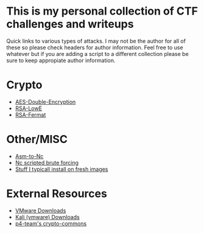# This is my personal collection of CTF challenges and writeups

Quick links to various types of attacks. I may not be the author for all of these so please check headers for author information. Feel free to use whatever but if you are adding
a script to a different collection please be sure to keep appropiate author information.

# Crypto
* [AES-Double-Encryption](https://github.com/Cooperw/ctf/tree/master/2020-08-06-spiderlabsctf/malcom)
* [RSA-LowE](https://github.com/Cooperw/ctf/tree/master/2020-08-05-init/Fermat)
* [RSA-Fermat](https://github.com/Cooperw/ctf/tree/master/2020-08-05-init/LowE)
 
# Other/MISC
* [Asm-to-Nc](https://github.com/Cooperw/ctf/blob/master/2020-08-05-init/AsmToNc/return7.py)
* [Nc scripted brute forcing](https://github.com/Cooperw/ctf/blob/master/2020-08-05-init/NcBrute-CaaS/CaaS.py)
* [Stuff I typicall install on fresh images](https://github.com/Cooperw/ctf/blob/master/install.sh)

# External Resources
* [VMware Downloads](https://www.vmware.com/products/workstation-player/workstation-player-evaluation.html)
* [Kali (vmware) Downloads](https://www.offensive-security.com/kali-linux-vm-vmware-virtualbox-image-download/)
* [p4-team's crypto-commons](https://github.com/p4-team/crypto-commons)
